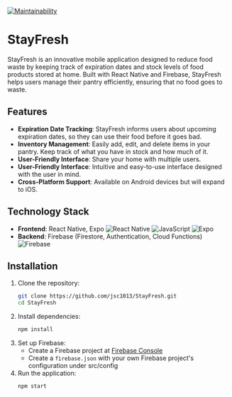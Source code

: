 [![Maintainability](https://api.codeclimate.com/v1/badges/ad22c2afc4d3befef9d8/maintainability)](https://codeclimate.com/github/jsc1013/StayFresh/maintainability) 

# StayFresh

StayFresh is an innovative mobile application designed to reduce food waste by keeping track of expiration dates and stock levels of food products stored at home. Built with React Native and Firebase, StayFresh helps users manage their pantry efficiently, ensuring that no food goes to waste.

## Features

- **Expiration Date Tracking**: StayFresh informs users about upcoming expiration dates, so they can use their food before it goes bad.
- **Inventory Management**: Easily add, edit, and delete items in your pantry. Keep track of what you have in stock and how much of it.
- **User-Friendly Interface**: Share your home with multiple users.
- **User-Friendly Interface**: Intuitive and easy-to-use interface designed with the user in mind.
- **Cross-Platform Support**: Available on Android devices but will expand to iOS.

## Technology Stack

- **Frontend**: React Native, Expo ![React Native](https://img.shields.io/badge/react_native-%2320232a.svg?style=for-the-badge&logo=react&logoColor=%2361DAFB) ![JavaScript](https://img.shields.io/badge/javascript-%23323330.svg?style=for-the-badge&logo=javascript&logoColor=%23F7DF1E) ![Expo](https://img.shields.io/badge/expo-1C1E24?style=for-the-badge&logo=expo&logoColor=#D04A37) 
- **Backend**: Firebase (Firestore, Authentication, Cloud Functions) ![Firebase](https://img.shields.io/badge/firebase-%23039BE5.svg?style=for-the-badge&logo=firebase)

## Installation

1. Clone the repository:
    ```bash
    git clone https://github.com/jsc1013/StayFresh.git
    cd StayFresh
    ```
2. Install dependencies:
    ```bash
    npm install
    ```
3. Set up Firebase:
    - Create a Firebase project at [Firebase Console](https://console.firebase.google.com/)
    - Create a  `firebase.json` with your own Firebase project's configuration under src/config
4. Run the application:
    ```bash
    npm start
    ```
